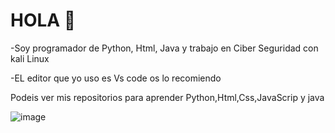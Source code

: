 # HOLA 👋

-Soy programador de Python, Html, Java y trabajo en Ciber Seguridad con kali Linux 

-EL editor que yo uso es Vs code os lo recomiendo

 Podeis ver mis repositorios para aprender Python,Html,Css,JavaScrip y java 

 ![image](https://github.com/Lukas1978/Lukas1978/assets/144269878/689a6f5a-5a43-47f1-a183-295a461b76ec)


